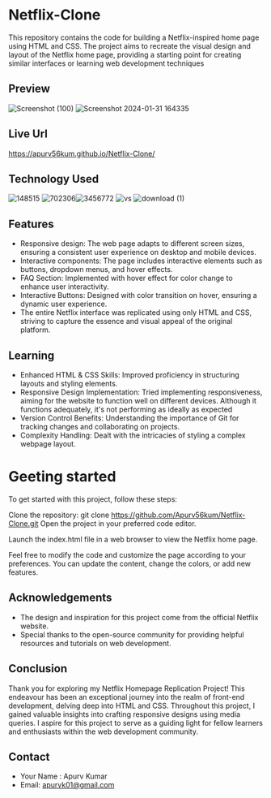 # Netflix-Clone

This repository contains the code for building a Netflix-inspired home page using HTML and CSS. The project aims to recreate the visual design and layout of the Netflix home page, providing a starting point for creating similar interfaces or learning web development techniques


## Preview
![Screenshot (100)](https://github.com/Apurv56kum/Netflix-Clone/assets/75967582/f39e1908-d714-45ac-a921-89ae607d9897)
![Screenshot 2024-01-31 164335](https://github.com/Apurv56kum/Netflix-Clone/assets/75967582/82ff0cd3-3941-4b57-9839-6c5f01b81431)

## Live Url
https://apurv56kum.github.io/Netflix-Clone/

## Technology Used
![148515](https://github.com/Apurv56kum/Netflix-Clone/assets/75967582/491247e3-4802-4345-86e2-f1318e7381f2) ![702306](https://github.com/Apurv56kum/Netflix-Clone/assets/75967582/1246a8a6-d6c2-4b0f-a129-9902605d2519)![3456772](https://github.com/Apurv56kum/Netflix-Clone/assets/75967582/735eafd3-9f9d-4b01-8558-9e30b48dbb5a) ![vs](https://github.com/Apurv56kum/Netflix-Clone/assets/75967582/b55940fe-c0c9-4b4d-a5a8-27cc3fd88e0a) ![download (1)](https://github.com/Apurv56kum/Netflix-Clone/assets/75967582/96520bae-e799-4c94-8243-80530fdd480d)

## Features
- Responsive design: The web page adapts to different screen sizes, ensuring a consistent user experience on desktop and mobile devices.
- Interactive components: The page includes interactive elements such as buttons, dropdown menus, and hover effects.
- FAQ Section: Implemented with hover effect for color change to enhance user interactivity.
- Interactive Buttons: Designed with color transition on hover, ensuring a dynamic user experience.
- The entire Netflix interface was replicated using only HTML and CSS, striving to capture the essence and visual appeal of the original platform.

## Learning
 - Enhanced HTML & CSS Skills: Improved proficiency in structuring layouts and styling elements.
 - Responsive Design Implementation: Tried implementing responsiveness, aiming for the website to function well on different devices. Although it functions adequately, it's not performing as ideally as expected
 - Version Control Benefits: Understanding the importance of Git for tracking changes and collaborating on projects.
- Complexity Handling: Dealt with the intricacies of styling a complex webpage layout.
 # Geeting started

To get started with this project, follow these steps:

Clone the repository:
git clone https://github.com/Apurv56kum/Netflix-Clone.git
Open the project in your preferred code editor.

Launch the index.html file in a web browser to view the Netflix home page.

Feel free to modify the code and customize the page according to your preferences. You can update the content, change the colors, or add new features.
## Acknowledgements

 - The design and inspiration for this project come from the official Netflix website.
 - Special thanks to the open-source community for providing helpful resources and tutorials on web development. 

 ## Conclusion
Thank you for exploring my Netflix Homepage Replication Project! This endeavour has been an exceptional journey into the realm of front-end development, delving deep into HTML and CSS. Throughout this project, I gained valuable insights into crafting responsive designs using media queries. I aspire for this project to serve as a guiding light for fellow learners and enthusiasts within the web development community.

## Contact
- Your Name : Apurv Kumar
- Email: apurvk01@gmail.com


